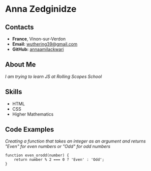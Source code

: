 # Anna Zedginidze
## Contacts 
* **France**, Vinon-sur-Verdon
* **Email:** wuthering39@gmail.com
* **GitHub:** [annaamilackwari](https://github.com/AnnaAmilackwari "Zedginidze Anna GitHub")

## About Me
_I am trying to learn JS at Rolling Scopes School_

## Skills
- HTML
- CSS
- Higher Mathematics

## Code Examples
_Creating a function that takes an integer as an argument and returns "Even" for even numbers or "Odd" for odd numbers_

```
function even_orodd(number) {
    return number % 2 === 0 ? 'Even' : 'Odd';
}

```

